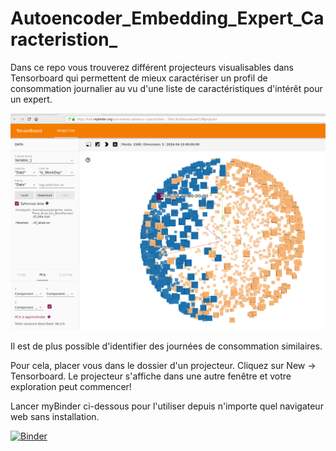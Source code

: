 # Autoencoder_Embedding_Expert_Caracteristion_

Dans ce repo vous trouverez différent projecteurs visualisables dans Tensorboard qui permettent de mieux caractériser un profil de consommation journalier au vu d'une liste de caractéristiques d'intérêt pour un expert. 

![Alt text](images/ProjectionProfilConso_Temp.png?raw=true "Title")


Il est de plus possible d'identifier des journées de consommation similaires.

Pour cela, placer vous dans le dossier d'un projecteur. Cliquez sur New -> Tensorboard. Le projecteur s'affiche dans une autre fenêtre et votre exploration peut commencer!

Lancer myBinder ci-dessous pour l'utiliser depuis n'importe quel navigateur web sans installation.

[![Binder](https://mybinder.org/badge_logo.svg)](https://mybinder.org/v2/gh/marota/Autoencoder_Embedding_Expert_Caracteristion_/master)
